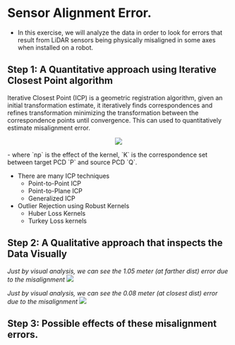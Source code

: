 # Sensor Alignment Error.

- In this exercise, we will analyze the data in order to look for errors that result from LiDAR sensors being physically misaligned
in some axes when installed on a robot.

## Step 1: A Quantitative approach using Iterative Closest Point algorithm
Iterative Closest Point (ICP) is a geometric registration algorithm, given an initial transformation estimate, it iteratively finds correspondences and refines transformation minimizing the transformation between the correspondence points until convergence.
This can used to quantitatively estimate misalignment error.
<p align="center">
<img src="https://github.com/SaiSugunSegu/perception_sugun_dex/assets/50354583/7e69c3fe-3dd5-4594-9c05-c1d2f4b7c68e">
</p>
- where `np` is the effect of the kernel, `K` is the correspondence set between target PCD `P` and source PCD `Q`.

- There are many ICP techniques
  - Point-to-Point ICP
  - Point-to-Plane ICP
  - Generalized ICP
- Outlier Rejection using Robust Kernels
  - Huber Loss Kernels
  - Turkey Loss kernels 


## Step 2: A Qualitative approach that inspects the Data Visually
_Just by visual analysis, we can see the 1.05 meter (at farther dist) error due to the misalignment_
<img src="https://github.com/SaiSugunSegu/perception_sugun_dex/assets/50354583/4c0c2fab-b19b-440b-b91c-41419f254773">

_Just by visual analysis, we can see the 0.08 meter (at closest dist) error due to the misalignment_
<img src="https://github.com/SaiSugunSegu/perception_sugun_dex/assets/50354583/79170bc6-0038-4ed9-afd0-a9b5abb4fcfe">

## Step 3: Possible effects of these misalignment errors.

